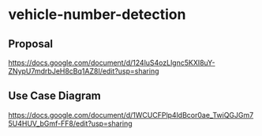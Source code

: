 # vehicle-number-detection

## Proposal
https://docs.google.com/document/d/124luS4ozLlgnc5KXI8uY-ZNypU7mdrbJeH8cBq1AZ8I/edit?usp=sharing

## Use Case Diagram
https://docs.google.com/document/d/1WCUCFPlp4ldBcor0ae_TwiQGJGm75U4HUV_bGmf-FF8/edit?usp=sharing

